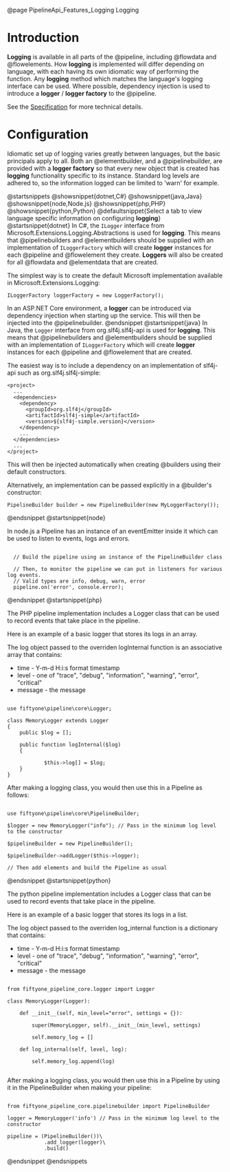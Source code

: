 @page PipelineApi_Features_Logging Logging

# Introduction

**Logging** is available in all parts of the @pipeline, including @flowdata and @flowelements.
How **logging** is implemented will differ depending on language, with each having
its own idiomatic way of performing the function. Any **logging** method which matches the
language's logging interface can be used. Where possible, dependency injection
is used to introduce a **logger** / **logger factory** to the @pipeline.

See the
[Specification](https://github.com/51Degrees/specifications/blob/main/pipeline-specification/features/logging.md#)
for more technical details.

# Configuration

Idiomatic set up of logging varies greatly between languages, but the basic principals apply
to all. Both an @elementbuilder, and a @pipelinebuilder, are provided with a **logger factory**
so that every new object that is created has **logging** functionality specific to its instance.
Standard log levels are adhered to, so the information logged can be limited to 'warn' for example.

@startsnippets
@showsnippet{dotnet,C#}
@showsnippet{java,Java}
@showsnippet{node,Node.js}
@showsnippet{php,PHP}
@showsnippet{python,Python}
@defaultsnippet{Select a tab to view language specific information on configuring **logging**}
@startsnippet{dotnet}
In C#, the `ILogger` interface from Microsoft.Extensions.Logging.Abstractions is used for **logging**.
This means that @pipelinebuilders and @elementbuilders should be supplied with an implementation 
of `ILoggerFactory` which will create **logger** instances for each @pipeline and @flowelement
they create. **Loggers** will also be created for all @flowdata and @elementdata that are created.

The simplest way is to create the default Microsoft implementation available in Microsoft.Extensions.Logging:
```{cs}
ILoggerFactory loggerFactory = new LoggerFactory();
```

In an ASP.NET Core environment, a **logger** can be introduced via dependency injection when starting up the
service. This will then be injected into the @pipelinebuilder.
@endsnippet
@startsnippet{java}
In Java, the `Logger` interface from org.slf4j.slf4j-api is used for **logging**. This means that
@pipelinebuilders and @elementbuilders should be supplied with an implementation of `ILoggerFactory` which
will create **logger** instances for each @pipeline and @flowelement that are created.

The easiest way is to include a dependency on an implementation of slf4j-api such as org.slf4j.slf4j-simple:
```{xml}
<project>
  ...
  <dependencies>
    <dependency>
      <groupId>org.slf4j</groupId>
      <artifactId>slf4j-simple</artifactId>
      <version>${slf4j-simple.version}</version>
    </dependency>
    ...
  </dependencies>
  ...
</project>

```

This will then be injected automatically when creating @builders using their default constructors.

Alternatively, an implementation can be passed explicitly in a @builder's constructor:
```{java}
PipelineBuilder builder = new PipelineBuilder(new MyLoggerFactory());
```
@endsnippet
@startsnippet{node}

In node.js a Pipeline has an instance of an eventEmitter inside it which can be used to listen to events, logs and errors.

```{js}

  // Build the pipeline using an instance of the PipelineBuilder class

  // Then, to monitor the pipeline we can put in listeners for various log events.
  // Valid types are info, debug, warn, error
  pipeline.on('error', console.error);

```

@endsnippet
@startsnippet{php}

The PHP pipeline implementation includes a Logger class that can be used to record events that take place in the pipeline.

Here is an example of a basic logger that stores its logs in an array.

The log object passed to the overriden logInternal function is an associative array that contains:

* time - Y-m-d H:i:s format timestamp
* level - one of "trace", "debug", "information", "warning", "error", "critical"
* message - the message

```{php}

use fiftyone\pipeline\core\Logger;

class MemoryLogger extends Logger
{
    public $log = [];

    public function logInternal($log)
    {

            $this->log[] = $log;
    }
}

```

After making a logging class, you would then use this in a Pipeline as follows:

```{php}

use fiftyone\pipeline\core\PipelineBuilder;

$logger = new MemoryLogger("info"); // Pass in the minimum log level to the constructor

$pipelineBuilder = new PipelineBuilder();

$pipelineBuilder->addLogger($this->logger);

// Then add elements and build the Pipeline as usual

```

@endsnippet
@startsnippet{python}

The python pipeline implementation includes a Logger class that can be used to record events that take place in the pipeline.

Here is an example of a basic logger that stores its logs in a list.

The log object passed to the overriden log_internal function is a dictionary that contains:

* time - Y-m-d H:i:s format timestamp
* level - one of "trace", "debug", "information", "warning", "error", "critical"
* message - the message

```{python}

from fiftyone_pipeline_core.logger import Logger

class MemoryLogger(Logger):

    def __init__(self, min_level="error", settings = {}):

        super(MemoryLogger, self).__init__(min_level, settings)

        self.memory_log = []

    def log_internal(self, level, log):

        self.memory_log.append(log)


```

After making a logging class, you would then use this in a Pipeline by using it in the PipelineBuilder when making your pipeline:

```{python}

from fiftyone_pipeline_core.pipelinebuilder import PipelineBuilder

logger = MemoryLogger('info') // Pass in the minimum log level to the constructor

pipeline = (PipelineBuilder())\
            .add_logger(logger)\
            .build()

```

@endsnippet
@endsnippets
